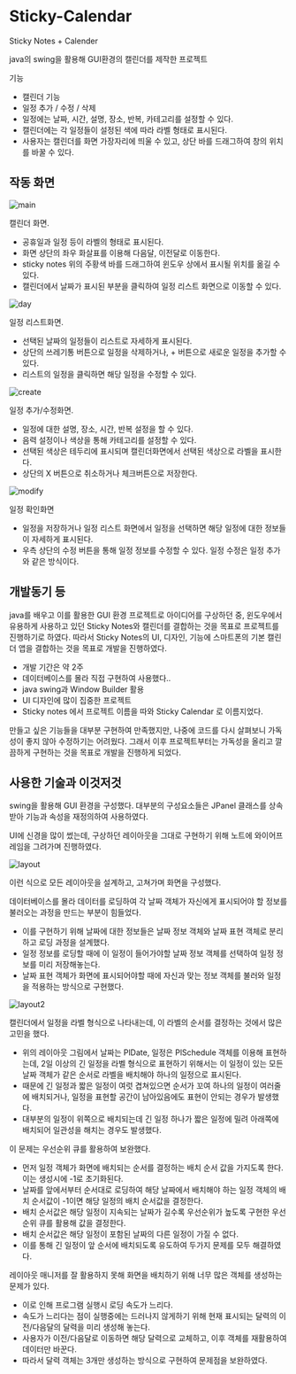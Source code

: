 ﻿# Sticky-Calendar
Sticky Notes + Calender

java의 swing을 활용해 GUI환경의 캘린더를 제작한 프로젝트

기능
- 캘린더 기능
- 일정 추가 / 수정 / 삭제
- 일정에는 날짜, 시간, 설명, 장소, 반복, 카테고리를 설정할 수 있다.
- 캘린더에는 각 일정들이 설정된 색에 따라 라벨 형태로 표시된다.
- 사용자는 캘린더를 화면 가장자리에 띄울 수 있고, 상단 바를 드래그하여 창의 위치를 바꿀 수 있다.

작동 화면
---------------
![main](./sample_images/image2.png)

캘린더 화면. 
- 공휴일과 일정 등이 라벨의 형태로 표시된다.
- 화면 상단의 좌우 화살표를 이용해 다음달, 이전달로 이동한다.
- sticky notes 위의 주황색 바를 드래그하여 윈도우 상에서 표시될 위치를 옮길 수 있다.
- 캘린더에서 날짜가 표시된 부분을 클릭하여 일정 리스트 화면으로 이동할 수 있다.

![day](./sample_images/image3.png)

일정 리스트화면.
- 선택된 날짜의 일정들이 리스트로 자세하게 표시된다.
- 상단의 쓰레기통 버튼으로 일정을 삭제하거나, + 버튼으로 새로운 일정을 추가할 수 있다.
- 리스트의 일정을 클릭하면 해당 일정을 수정할 수 있다.

![create](./sample_images/image5.png)

일정 추가/수정화면.
- 일정에 대한 설명, 장소, 시간, 반복 설정을 할 수 있다.
- 음력 설정이나 색상을 통해 카테고리를 설정할 수 있다.
- 선택된 색상은 테두리에 표시되며 캘린더화면에서 선택된 색상으로 라벨을 표시한다.
- 상단의 X 버튼으로 취소하거나 체크버튼으로 저장한다.

![modify](./sample_images/image6.png)

일정 확인화면
- 일정을 저장하거나 일정 리스트 화면에서 일정을 선택하면 해당 일정에 대한 정보들이 자세하게 표시된다.
- 우측 상단의 수정 버튼을 통해 일정 정보를 수정할 수 있다. 일정 수정은 일정 추가와 같은 방식이다.


개발동기 등
-----------------
java를 배우고 이를 활용한 GUI 환경 프로젝트로 아이디어를 구상하던 중, 윈도우에서 유용하게 사용하고 있던 Sticky Notes와 캘린더를 결합하는 것을 목표로 프로젝트를 진행하기로 하였다.
따라서 Sticky Notes의 UI, 디자인, 기능에 스마트폰의 기본 캘린더 앱을 결합하는 것을 목표로 개발을 진행하였다.

- 개발 기간은 약 2주
- 데이터베이스를 몰라 직접 구현하여 사용했다..
- java swing과 Window Builder 활용
- UI 디자인에 많이 집중한 프로젝트
- Sticky notes 에서 프로젝트 이름을 따와 Sticky Calendar 로 이름지었다.

만들고 싶은 기능들을 대부분 구현하여 만족했지만, 나중에 코드를 다시 살펴보니 가독성이 좋지 않아 수정하기는 어려웠다.
그래서 이후 프로젝트부터는 가독성을 올리고 깔끔하게 구현하는 것을 목표로 개발을 진행하게 되었다.


사용한 기술과 이것저것
--------------------
swing을 활용해 GUI 환경을 구성했다. 
대부분의 구성요소들은 JPanel 클래스를 상속받아 기능과 속성을 재정의하여 사용하였다.

UI에 신경을 많이 썼는데, 구상하던 레이아웃을 그대로 구현하기 위해 노트에 와이어프레임을 그려가며 진행하였다.

![layout](./sample_images/layout1.JPG)

이런 식으로 모든 레이아웃을 설계하고, 고쳐가며 화면을 구성했다.

데이터베이스를 몰라 데이터를 로딩하여 각 날짜 객체가 자신에게 표시되어야 할 정보를 불러오는 과정을 만드는 부분이 힘들었다.
- 이를 구현하기 위해 날짜에 대한 정보들은 날짜 정보 객체와 날짜 표현 객체로 분리하고 로딩 과정을 설계했다. 
- 일정 정보를 로딩할 때에 이 일정이 들어가야할 날짜 정보 객체를 선택하여 일정 정보를 미리 저장해놓는다.
- 날짜 표현 객체가 화면에 표시되어야할 때에 자신과 맞는 정보 객체를 불러와 일정을 적용하는 방식으로 구현했다.


![layout2](./sample_images/layout2.JPG)

캘린더에서 일정을 라벨 형식으로 나타내는데, 이 라벨의 순서를 결정하는 것에서 많은 고민을 했다. 
- 위의 레이아웃 그림에서 날짜는 PlDate, 일정은 PlSchedule 객체를 이용해 표현하는데, 2일 이상의 긴 일정을 라벨 형식으로 표현하기 위해서는 이 일정이 있는 모든 날짜 객체가 같은 순서로 라벨을 배치해야 하나의 일정으로 표시된다.
- 때문에 긴 일정과 짧은 일정이 여럿 겹쳐있으면 순서가 꼬여 하나의 일정이 여러줄에 배치되거나, 일정을 표현할 공간이 남아있음에도 표현이 안되는 경우가 발생했다. 
- 대부분의 일정이 위쪽으로 배치되는데 긴 일정 하나가 짧은 일정에 밀려 아래쪽에 배치되어 일관성을 해치는 경우도 발생했다.

이 문제는 우선순위 큐를 활용하여 보완했다. 
- 먼저 일정 객체가 화면에 배치되는 순서를 결정하는 배치 순서 값을 가지도록 한다. 이는 생성시에 -1로 초기화된다.
- 날짜를 앞에서부터 순서대로 로딩하여 해당 날짜에서 배치해야 하는 일정 객체의 배치 순서값이 -1이면 해당 일정의 배치 순서값을 결정한다.
- 배치 순서값은 해당 일정이 지속되는 날짜가 길수록 우선순위가 높도록 구현한 우선순위 큐를 활용해 값을 결정한다.
- 배치 순서값은 해당 일정이 포함된 날짜의 다른 일정이 가질 수 없다.
- 이를 통해 긴 일정이 앞 순서에 배치되도록 유도하여 두가지 문제를 모두 해결하였다.

레이아웃 매니저를 잘 활용하지 못해 화면을 배치하기 위해 너무 많은 객체를 생성하는 문제가 있다.
- 이로 인해 프로그램 실행시 로딩 속도가 느리다.
- 속도가 느리다는 점이 실행중에는 드러나지 않게하기 위해 현재 표시되는 달력의 이전/다음달의 달력을 미리 생성해 놓는다.
- 사용자가 이전/다음달로 이동하면 해당 달력으로 교체하고, 이후 객체를 재활용하여 데이터만 바꾼다.
- 따라서 달력 객체는 3개만 생성하는 방식으로 구현하여 문제점을 보완하였다.

